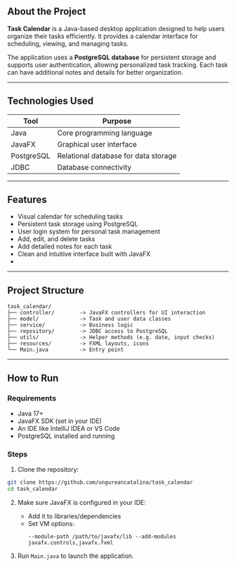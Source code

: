 ## About the Project

**Task Calendar** is a Java-based desktop application designed to help users organize their tasks efficiently. It provides a calendar interface for scheduling, viewing, and managing tasks.

The application uses a **PostgreSQL database** for persistent storage and supports user authentication, allowing personalized task tracking. Each task can have additional notes and details for better organization.

---

## Technologies Used

| Tool             | Purpose                                |
|------------------|----------------------------------------|
| Java             | Core programming language              |
| JavaFX           | Graphical user interface               |
| PostgreSQL       | Relational database for data storage   |
| JDBC             | Database connectivity                  |

---

## Features

- Visual calendar for scheduling tasks
- Persistent task storage using PostgreSQL
- User login system for personal task management
- Add, edit, and delete tasks
- Add detailed notes for each task
- Clean and intuitive interface built with JavaFX
- 
---

## Project Structure

```
task_calendar/
├── controller/        -> JavaFX controllers for UI interaction
├── model/             -> Task and user data classes
├── service/           -> Business logic
├── repository/        -> JDBC access to PostgreSQL
├── utils/             -> Helper methods (e.g. date, input checks)
├── resources/         -> FXML layouts, icons
└── Main.java          -> Entry point
```

---

## How to Run

### Requirements

- Java 17+
- JavaFX SDK (set in your IDE)
- An IDE like IntelliJ IDEA or VS Code
- PostgreSQL installed and running

### Steps

1. Clone the repository:
```bash
git clone https://github.com/ungureancatalina/task_calendar
cd task_calendar
```

2. Make sure JavaFX is configured in your IDE:
   - Add it to libraries/dependencies
   - Set VM options:
     ```
     --module-path /path/to/javafx/lib --add-modules javafx.controls,javafx.fxml
     ```

3. Run `Main.java` to launch the application.
